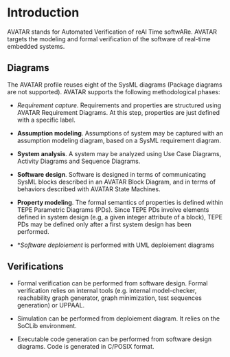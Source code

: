 # Introduction

AVATAR stands for Automated Verification of reAl Time softwARe. AVATAR targets the modeling and formal verification of the software of real-time embedded systems.

## Diagrams

The AVATAR profile reuses eight of the SysML diagrams (Package diagrams are not supported). AVATAR supports the following methodological phases:

- *Requirement capture*. Requirements and properties are structured using AVATAR Requirement Diagrams. At this step, properties are just defined with a specific label.

- **Assumption modeling**. Assumptions of system may be captured with an assumption modeling diagram, based on a SysML requirement diagram.

- **System analysis**. A system may be analyzed using Use Case Diagrams, Activity Diagrams and Sequence Diagrams.

- **Software design**. Software is designed in terms of communicating SysML blocks described in an AVATAR Block Diagram, and in terms of behaviors described with AVATAR State Machines.

 - **Property modeling**. The formal semantics of properties is defined within TEPE Parametric Diagrams (PDs). Since TEPE PDs involve elements defined in system design (e.g, a given integer attribute of a block), TEPE PDs may be defined only after a first system design has been performed.

- **Software deploiement* is performed with UML deploiement diagrams

## Verifications
- Formal verification can be performed from software design. Formal verification relies on internal tools (e.g. internal model-checker, reachability graph generator, graph minimization, test sequences generation) or UPPAAL.

- Simulation can be performed from deploiement diagram. It relies on the SoCLib environment.

- Executable code generation can be performed from software design diagrams. Code is generated in C/POSIX format. 




